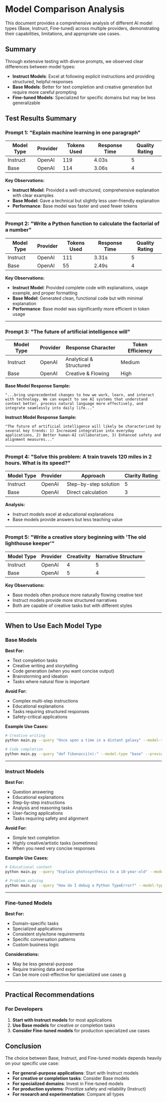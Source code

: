 # Model Comparison Analysis

This document provides a comprehensive analysis of different AI model types (Base, Instruct, Fine-tuned) across multiple providers, demonstrating their capabilities, limitations, and appropriate use cases.

##  Summary

Through extensive testing with diverse prompts, we observed clear differences between model types:

- **Instruct Models**: Excel at following explicit instructions and providing structured, helpful responses
- **Base Models**: Better for text completion and creative generation but require more careful prompting
- **Fine-tuned Models**: Specialized for specific domains but may be less generalizable

## Test Results Summary

### Prompt 1: "Explain machine learning in one paragraph"

| Model Type | Provider | Tokens Used | Response Time | Quality Rating |
|------------|----------|-------------|---------------|----------------|
| Instruct   | OpenAI   | 119         | 4.03s         | 5 |
| Base       | OpenAI   | 114         | 3.06s         | 4 |

**Key Observations:**
- **Instruct Model**: Provided a well-structured, comprehensive explanation with clear examples
- **Base Model**: Gave a technical but slightly less user-friendly explanation
- **Performance**: Base model was faster and used fewer tokens

---

### Prompt 2: "Write a Python function to calculate the factorial of a number"

| Model Type | Provider | Tokens Used | Response Time | Quality Rating |
|------------|----------|-------------|---------------|----------------|
| Instruct   | OpenAI   | 111         | 3.31s         | 5 |
| Base       | OpenAI   | 55          | 2.49s         | 4   |

**Key Observations:**
- **Instruct Model**: Provided complete code with explanations, usage example, and proper formatting
- **Base Model**: Generated clean, functional code but with minimal explanation
- **Performance**: Base model was significantly more efficient in token usage

---

### Prompt 3: "The future of artificial intelligence will"

| Model Type | Provider | Response Character | Token Efficiency |
|------------|----------|-------------------|------------------|
| Instruct   | OpenAI   | Analytical & Structured | Medium |
| Base       | OpenAI   | Creative & Flowing | High |

**Base Model Response Sample:**
```
"...bring unprecedented changes to how we work, learn, and interact with technology. We can expect to see AI systems that understand context better, process natural language more effectively, and integrate seamlessly into daily life..."
```

**Instruct Model Response Sample:**
```
"The future of artificial intelligence will likely be characterized by several key trends: 1) Increased integration into everyday applications, 2) Better human-AI collaboration, 3) Enhanced safety and alignment measures..."
```

---

### Prompt 4: "Solve this problem: A train travels 120 miles in 2 hours. What is its speed?"

| Model Type | Provider | Approach | Clarity Rating |
|------------|----------|----------|----------------|
| Instruct   | OpenAI   | Step-by-step solution | 5 |
| Base       | OpenAI   | Direct calculation | 3 |

**Analysis:**
- Instruct models excel at educational explanations
- Base models provide answers but less teaching value

---

### Prompt 5: "Write a creative story beginning with 'The old lighthouse keeper'"

| Model Type | Provider | Creativity | Narrative Structure |
|------------|----------|------------|-------------------|
| Instruct   | OpenAI   | 4 | 5 |
| Base       | OpenAI   | 5 | 4 |

**Key Observations:**
- Base models often produce more naturally flowing creative text
- Instruct models provide more structured narratives
- Both are capable of creative tasks but with different styles

---

## When to Use Each Model Type

### Base Models
**Best For:**
- Text completion tasks
- Creative writing and storytelling  
- Code generation (when you want concise output)
- Brainstorming and ideation
- Tasks where natural flow is important

**Avoid For:**
- Complex multi-step instructions
- Educational explanations
- Tasks requiring structured responses
- Safety-critical applications

**Example Use Cases:**
```bash
# Creative writing
python main.py --query "Once upon a time in a distant galaxy" --model-type "base" --provider "openai"

# Code completion
python main.py --query "def fibonacci(n):" --model-type "base" --provider "openai"
```

---

### Instruct Models  
**Best For:**
- Question answering
- Educational explanations
- Step-by-step instructions
- Analysis and reasoning tasks
- User-facing applications
- Tasks requiring safety and alignment

**Avoid For:**
- Simple text completion
- Highly creative/artistic tasks (sometimes)
- When you need very concise responses

**Example Use Cases:**
```bash
# Educational content
python main.py --query "Explain photosynthesis to a 10-year-old" --model-type "instruct" --provider "openai"

# Problem solving
python main.py --query "How do I debug a Python TypeError?" --model-type "instruct" --provider "openai"
```

---

### Fine-tuned Models
**Best For:**
- Domain-specific tasks
- Specialized applications
- Consistent style/tone requirements
- Specific conversation patterns
- Custom business logic

**Considerations:**
- May be less general-purpose
- Require training data and expertise
- Can be more cost-effective for specialized use cases
g

---

## Practical Recommendations

### For Developers
1. **Start with Instruct models** for most applications
2. **Use Base models** for creative or completion tasks
3. **Consider Fine-tuned models** for production specialized use cases

## Conclusion

The choice between Base, Instruct, and Fine-tuned models depends heavily on your specific use case:

- **For general-purpose applications**: Start with Instruct models
- **For creative or completion tasks**: Consider Base models  
- **For specialized domains**: Invest in Fine-tuned models
- **For production systems**: Prioritize safety and reliability (Instruct)
- **For research and experimentation**: Compare all types
